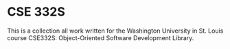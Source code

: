 # CSE 332S

This is a collection all work written for the Washington University in St. Louis course CSE332S: Object-Oriented Software Development Library.